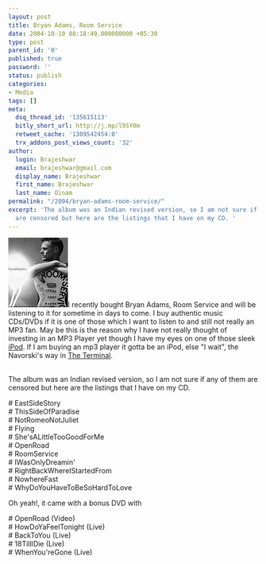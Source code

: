 ```yaml
---
layout: post
title: Bryan Adams, Room Service
date: 2004-10-10 08:18:49.000000000 +05:30
type: post
parent_id: '0'
published: true
password: ''
status: publish
categories:
- Media
tags: []
meta:
  dsq_thread_id: '135615113'
  bitly_short_url: http://j.mp/l9SY0m
  retweet_cache: '1309542454:0'
  trx_addons_post_views_count: '32'
author:
  login: Brajeshwar
  email: brajeshwar@gmail.com
  display_name: Brajeshwar
  first_name: Brajeshwar
  last_name: Oinam
permalink: "/2004/bryan-adams-room-service/"
excerpt: 'The album was an Indian revised version, so I am not sure if any of them
  are censored but here are the listings that I have on my CD. '
---
```

<p><img src="/static/2004/10/adamsbryanroomservice.jpg" alt="Bryan Adams Room Service" />I recently bought Bryan Adams, Room Service and will be listening to it for sometime in days to come. I buy authentic music CDs/DVDs if it is one of those which I want to listen to and still not really an MP3 fan. May be this is the reason why I have not really thought of investing in an MP3 Player yet though I have my eyes on one of those sleek <a href="http://www.apple.com/itunes/" title="iPod">iPod</a>. If I am buying an mp3 player it gotta be an iPod, else "I wait", the Navorski's way in <a href="http://www.brajeshwar.com/2004/the-terminal/" title="The Terminal">The Terminal</a>.</p>
<p><!--more--><br />
The album was an Indian revised version, so I am not sure if any of them are censored but here are the listings that I have on my CD. </p>
<p># EastSideStory<br />
# ThisSideOfParadise<br />
# NotRomeoNotJuliet<br />
# Flying<br />
# She'sALittleTooGoodForMe<br />
# OpenRoad<br />
# RoomService<br />
# IWasOnlyDreamin'<br />
# RightBackWhereIStartedFrom<br />
# NowhereFast<br />
# WhyDoYouHaveToBeSoHardToLove</p>
<p>Oh yeah!, it came with a bonus DVD with</p>
<p># OpenRoad (Video)<br />
# HowDoYaFeelTonight (Live)<br />
# BackToYou (Live)<br />
# 18TillIDie (Live)<br />
# WhenYou'reGone (Live)</p>

